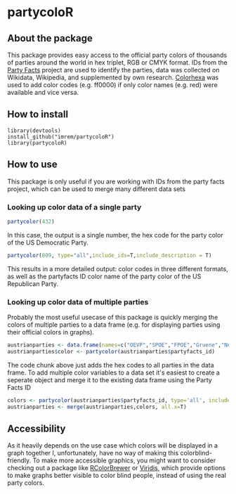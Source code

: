partycoloR
================




About the package
-----------------
This package provides easy access to the official party colors of thousands of parties around the world in hex triplet, RGB or CMYK format. 
IDs from the [Party Facts](https://partyfacts.herokuapp.com) project  are used to identify the parties, data was collected on Wikidata, Wikipedia, and supplemented by own research.
[Colorhexa](https://www.colorhexa.com) was used to add color codes (e.g. ff0000) if only color names (e.g. red) were available and vice versa.


How to install
--------------

``` eval
library(devtools)
install_github("imrem/partycoloR")
library(partycoloR)
```


How to use
--------------

This package is only useful if you are working with IDs from the party facts project, which can be used to merge many different data sets

### Looking up color data of a single party
``` R
partycolor(432)
```
In this case, the output is a single number, the hex code for the party color of the US Democratic Party.

``` R
partycolor(809, type="all",include_ids=T,include_description = T)
```
This results in a more detailed output: color codes in three different formats, as well as the partyfacts ID color name of the party color of the US Republican Party.


### Looking up color data of multiple parties
Probably the most useful usecase of this package is quickly merging the colors of multiple parties to a data frame (e.g. for displaying parties using their official colors in graphs).

``` R
austrianparties <- data.frame(names=c("OEVP","SPOE","FPOE","Gruene","Neos"), partyfacts_id=c(1329,1384,463,1659,1970))
austrianparties$color <- partycolor(austrianparties$partyfacts_id)
```
The code chunk above just adds the hex codes to all parties in the data frame. To add multiple color variables to a data set it's easiest to create a seperate object and merge it to the existing data frame using the Party Facts ID
``` R
colors <- partycolor(austrianparties$partyfacts_id, type='all', include_ids = TRUE, include_description = TRUE, include_source = TRUE)
austrianparties <- merge(austrianparties,colors, all.x=T)
```

Accessibility
--------------
As it heavily depends on the use case which colors will be displayed in a graph together I, unfortunately, have no way of making this colorblind-friendly. To make more accessible graphics, you might want to consider checking out a package like [RColorBrewer](https://cran.r-project.org/web/packages/RColorBrewer/index.html) or [Viridis](https://cran.r-project.org/web/packages/viridis/index.html), which provide options to make graphs better visible to color blind people, instead of using the real party colors.

